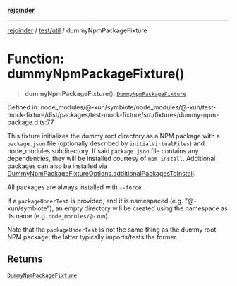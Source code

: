 [**rejoinder**](../../../README.md)

***

[rejoinder](../../../README.md) / [test/util](../README.md) / dummyNpmPackageFixture

# Function: dummyNpmPackageFixture()

> **dummyNpmPackageFixture**(): [`DummyNpmPackageFixture`](../type-aliases/DummyNpmPackageFixture.md)

Defined in: node\_modules/@-xun/symbiote/node\_modules/@-xun/test-mock-fixture/dist/packages/test-mock-fixture/src/fixtures/dummy-npm-package.d.ts:77

This fixture initializes the dummy root directory as a NPM package with a
`package.json` file (optionally described by `initialVirtualFiles`) and
node_modules subdirectory. If said `package.json` file contains any
dependencies, they will be installed courtesy of `npm install`. Additional
packages can also be installed via
[DummyNpmPackageFixtureOptions.additionalPackagesToInstall](../type-aliases/DummyNpmPackageFixtureOptions.md).

All packages are always installed with `--force`.

If a `packageUnderTest` is provided, and it is namespaced (e.g.
"@-xun/symbiote"), an empty directory will be created using the namespace as
its name (e.g. `node_modules/@-xun`).

Note that the `packageUnderTest` is not the same thing as the dummy root NPM
package; the latter typically imports/tests the former.

## Returns

[`DummyNpmPackageFixture`](../type-aliases/DummyNpmPackageFixture.md)
